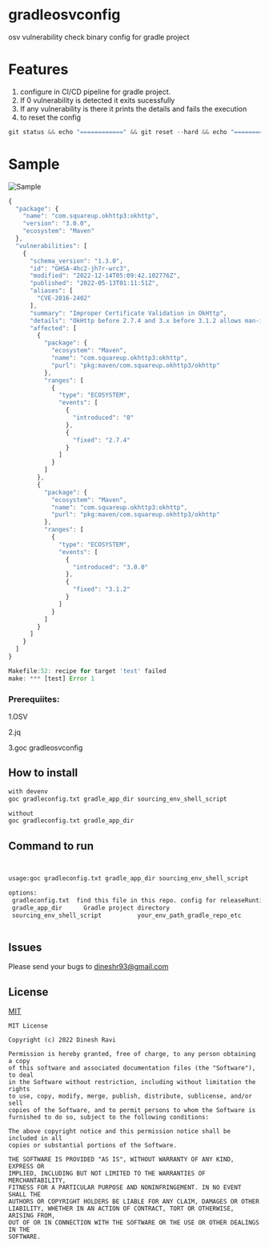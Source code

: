 # gradleosvconfig

osv vulnerability check binary config for gradle project

# Features

1. configure in CI/CD pipeline for gradle project.
2. If 0 vulnerability is detected it exits sucessfully
3. If any vulnerability is there it prints the details and fails the execution
4. to reset the config 
```js
git status && echo "============" && git reset --hard && echo "============" && git clean -fd && echo "============" && git status
```
# Sample
![Sample](https://github.com/dineshr93/sq/blob/main/sample.png?raw=true)

```js
{
  "package": {
    "name": "com.squareup.okhttp3:okhttp",
    "version": "3.0.0",
    "ecosystem": "Maven"
  },
  "vulnerabilities": [
    {
      "schema_version": "1.3.0",
      "id": "GHSA-4hc2-jh7r-wrc3",
      "modified": "2022-12-14T05:09:42.102776Z",
      "published": "2022-05-13T01:11:51Z",
      "aliases": [
        "CVE-2016-2402"
      ],
      "summary": "Improper Certificate Validation in OkHttp",
      "details": "OkHttp before 2.7.4 and 3.x before 3.1.2 allows man-in-the-middle attackers to bypass certificate pinning by sending a certificate chain with a certificate from a non-pinned trusted CA and the pinned certificate.",
      "affected": [
        {
          "package": {
            "ecosystem": "Maven",
            "name": "com.squareup.okhttp3:okhttp",
            "purl": "pkg:maven/com.squareup.okhttp3/okhttp"
          },
          "ranges": [
            {
              "type": "ECOSYSTEM",
              "events": [
                {
                  "introduced": "0"
                },
                {
                  "fixed": "2.7.4"
                }
              ]
            }
          ]
        },
        {
          "package": {
            "ecosystem": "Maven",
            "name": "com.squareup.okhttp3:okhttp",
            "purl": "pkg:maven/com.squareup.okhttp3/okhttp"
          },
          "ranges": [
            {
              "type": "ECOSYSTEM",
              "events": [
                {
                  "introduced": "3.0.0"
                },
                {
                  "fixed": "3.1.2"
                }
              ]
            }
          ]
        }
      ]
    }
  ]
}

Makefile:52: recipe for target 'test' failed
make: *** [test] Error 1
```

### Prerequiites:

1.OSV

2.jq

3.goc gradleosvconfig

## How to install

```sh
with devenv
goc gradleconfig.txt gradle_app_dir sourcing_env_shell_script

without
goc gradleconfig.txt gradle_app_dir
```

## Command to run

```sh


usage:goc gradleconfig.txt gradle_app_dir sourcing_env_shell_script

options:
 gradleconfig.txt  find this file in this repo. config for releaseRuntimeClasspath. you can alter on your own
 gradle_app_dir      Gradle project directory
 sourcing_env_shell_script          your_env_path_gradle_repo_etc



```

## Issues

Please send your bugs to dineshr93@gmail.com

## License

[MIT](LICENSE)

```
MIT License

Copyright (c) 2022 Dinesh Ravi

Permission is hereby granted, free of charge, to any person obtaining a copy
of this software and associated documentation files (the "Software"), to deal
in the Software without restriction, including without limitation the rights
to use, copy, modify, merge, publish, distribute, sublicense, and/or sell
copies of the Software, and to permit persons to whom the Software is
furnished to do so, subject to the following conditions:

The above copyright notice and this permission notice shall be included in all
copies or substantial portions of the Software.

THE SOFTWARE IS PROVIDED "AS IS", WITHOUT WARRANTY OF ANY KIND, EXPRESS OR
IMPLIED, INCLUDING BUT NOT LIMITED TO THE WARRANTIES OF MERCHANTABILITY,
FITNESS FOR A PARTICULAR PURPOSE AND NONINFRINGEMENT. IN NO EVENT SHALL THE
AUTHORS OR COPYRIGHT HOLDERS BE LIABLE FOR ANY CLAIM, DAMAGES OR OTHER
LIABILITY, WHETHER IN AN ACTION OF CONTRACT, TORT OR OTHERWISE, ARISING FROM,
OUT OF OR IN CONNECTION WITH THE SOFTWARE OR THE USE OR OTHER DEALINGS IN THE
SOFTWARE.
```
